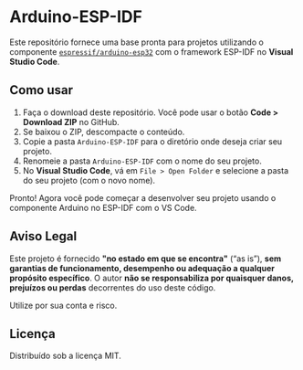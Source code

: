 # Arduino-ESP-IDF

Este repositório fornece uma base pronta para projetos utilizando o componente [`espressif/arduino-esp32`](https://github.com/espressif/arduino-esp32) com o framework ESP-IDF no **Visual Studio Code**.

## Como usar

1. Faça o download deste repositório. Você pode usar o botão **Code > Download ZIP** no GitHub.
2. Se baixou o ZIP, descompacte o conteúdo.
3. Copie a pasta `Arduino-ESP-IDF` para o diretório onde deseja criar seu projeto.
4. Renomeie a pasta `Arduino-ESP-IDF` com o nome do seu projeto.
5. No **Visual Studio Code**, vá em `File > Open Folder` e selecione a pasta do seu projeto (com o novo nome).

Pronto! Agora você pode começar a desenvolver seu projeto usando o componente Arduino no ESP-IDF com o VS Code.

## Aviso Legal

Este projeto é fornecido **"no estado em que se encontra"** (“as is”), **sem garantias de funcionamento, desempenho ou adequação a qualquer propósito específico**. O autor **não se responsabiliza por quaisquer danos, prejuízos ou perdas** decorrentes do uso deste código.

Utilize por sua conta e risco.

## Licença

Distribuído sob a licença MIT.